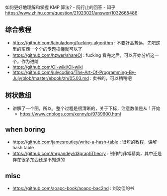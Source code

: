 如何更好地理解和掌握 KMP 算法? - 阮行止的回答 - 知乎
https://www.zhihu.com/question/21923021/answer/1032665486

## 综合教程
- https://github.com/labuladong/fucking-algorithm : 不要好高骛远，先吧这里的东西一个个的专题搞懂就可以了
- https://github.com/hzwer/shareOI : fucking 看完之后，可以开始分析这一个，作为进阶
- https://github.com/OI-wiki/OI-wiki
- https://github.com/julycoding/The-Art-Of-Programming-By-July/blob/master/ebook/zh/05.03.md : 卖书的，可以稍稍吧

## 树状数组
- 讲解了一个图，所以，整个过程是很清晰的，关于下标，注意数值是从 1 开始
    - https://www.cnblogs.com/xenny/p/9739600.html

## when boring
- https://github.com/jamesroutley/write-a-hash-table : 很短的教程，讲解 hash table
- https://github.com/mrpandey/d3graphTheory : 制作的非常精美，其中还是存在很多东西还是不知道的

## misc
- https://github.com/aoapc-book/aoapc-bac2nd : 刘汝佳的书
